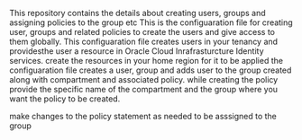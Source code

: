 This repository contains the details about creating users, groups and assigning policies to the group etc This is the configuaration file for creating user, groups and related policies to create the users and give access to them globally. This configuaration file creates users in your tenancy and providesthe user a resource in Oracle Cloud Inrafrasturcture Identity services. create the resources in your home region for it to be applied the configuaration file creates a user, group and adds user to the group created along with compartment and associated policy. while creating the policy provide the specific name of the compartment and the group where you want the policy to be created.

make changes to the policy statement as needed to be asssigned to the group
